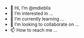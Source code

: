 - 👋 Hi, I’m @mdieblis
- 👀 I’m interested in ...
- 🌱 I’m currently learning ...
- 💞️ I’m looking to collaborate on ...
- 📫 How to reach me ...

<!---
mdieblis/mdieblis is a ✨ special ✨ repository because its `README.md` (this file) appears on your GitHub profile.
You can click the Preview link to take a look at your changes.
--->
